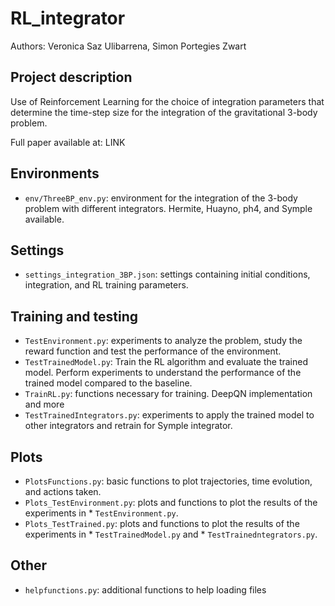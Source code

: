 # RL_integrator
Authors: Veronica Saz Ulibarrena, Simon Portegies Zwart

## Project description
Use of Reinforcement Learning for the choice of integration parameters that determine the time-step size for the integration of 
the gravitational 3-body problem.

Full paper available at: LINK

## Environments
* `env/ThreeBP_env.py`: environment for the integration of the 3-body problem with different integrators. Hermite, Huayno, ph4, and Symple available. 

## Settings
* `settings_integration_3BP.json`: settings containing initial conditions, integration, and RL training parameters.

## Training and testing 
* `TestEnvironment.py`: experiments to analyze the problem, study the reward function and test the performance of the environment. 
* `TestTrainedModel.py`: Train the RL algorithm and evaluate the trained model. Perform experiments to understand the performance of the trained model compared to the baseline. 
* `TrainRL.py`: functions necessary for training. DeepQN implementation and more
* `TestTrainedIntegrators.py`: experiments to apply the trained model to other integrators and retrain for Symple integrator. 

## Plots
* `PlotsFunctions.py`: basic functions to plot trajectories, time evolution, and actions taken.
* `Plots_TestEnvironment.py`: plots and functions to plot the results of the experiments in * `TestEnvironment.py`.
* `Plots_TestTrained.py`: plots and functions to plot the results of the experiments in * `TestTrainedModel.py` and * `TestTrainedntegrators.py`.



## Other
* `helpfunctions.py`: additional functions to help loading files
